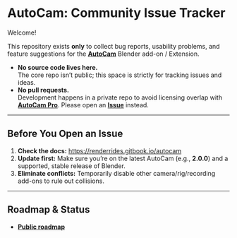 # AutoCam: Community Issue Tracker

Welcome!

This repository exists **only** to collect bug reports, usability problems, and feature suggestions for the [**AutoCam**](https://renderrides.gumroad.com/l/autocam) Blender add-on / Extension.

- **No source code lives here.**  
  The core repo isn’t public; this space is strictly for tracking issues and ideas.
- **No pull requests.**  
  Development happens in a private repo to avoid licensing overlap with [**AutoCam Pro**](https://www.renderrides.com/autocam-pro). Please open an [**Issue**](https://github.com/AgnivD/AutoCam-Tracker/issues/new/choose) instead.

---

## Before You Open an Issue

1. **Check the docs:** <https://renderrides.gitbook.io/autocam>  
2. **Update first:** Make sure you’re on the latest AutoCam (e.g., **2.0.0**) and a supported, stable release of Blender.
3. **Eliminate conflicts:** Temporarily disable other camera/rig/recording add-ons to rule out collisions.

---

## Roadmap & Status

- [**Public roadmap**](https://github.com/users/AgnivD/projects/3/)
